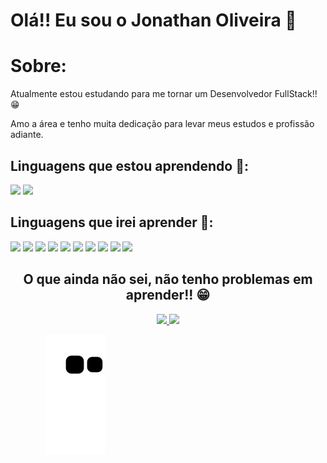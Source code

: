 # Olá!! Eu sou o Jonathan Oliveira 👋

# Sobre:

Atualmente estou estudando para me tornar um Desenvolvedor FullStack!! 😁

Amo a área e tenho muita dedicação para levar meus estudos e profissão adiante.

## Linguagens que estou aprendendo 🥇:

<img src="https://img.shields.io/badge/HTML5-E34F26?style=for-the-badge&logo=html5&logoColor=white"/> <img src="https://img.shields.io/badge/CSS3-1572B6?style=for-the-badge&logo=css3&logoColor=white"/> 

## Linguagens que irei aprender 🥈:
<img src ="https://img.shields.io/badge/JavaScript-323330?style=for-the-badge&logo=javascript&logoColor=F7DF1E"/> <img src="https://img.shields.io/badge/TypeScript-007ACC?style=for-the-badge&logo=typescript&logoColor=white"/> <img src="https://img.shields.io/badge/MySQL-005C84?style=for-the-badge&logo=mysql&logoColor=white"/> <img src="https://img.shields.io/badge/PHP-777BB4?style=for-the-badge&logo=php&logoColor=white"/> <img src="https://img.shields.io/badge/Sass-CC6699?style=for-the-badge&logo=sass&logoColor=white"/> <img src="https://img.shields.io/badge/jQuery-0769AD?style=for-the-badge&logo=jquery&logoColor=white"/> <img src="https://img.shields.io/badge/Bootstrap-563D7C?style=for-the-badge&logo=bootstrap&logoColor=white"/> <img src="https://img.shields.io/badge/Apache-D22128?style=for-the-badge&logo=Apache&logoColor=white"/> <img src="https://img.shields.io/badge/Ionic-3880FF?style=for-the-badge&logo=ionic&logoColor=white"/> <img src="https://img.shields.io/badge/Wordpress-21759B?style=for-the-badge&logo=wordpress&logoColor=white"/>

<div align="center">
  <h2>O que ainda não sei, não tenho problemas em aprender!! 😁</h2>
</div>

<div align="center">
  <a href="https://github.com/Jonathan061"> 
    <img height="150em" src="https://github-readme-stats.vercel.app/api?username=Jonathan061&count_private=true&include_all_commits=true&show_icons=true&theme=dracula&hide_border=false&show_owner=true"/>
    <img height="150em" src="https://github-readme-stats.vercel.app/api/top-langs/?username=Jonathan061&theme=dracula&hide_border=false&&layout=compact"/>
  </a>
</div>

&nbsp;&nbsp;&nbsp;&nbsp;&nbsp;&nbsp;&nbsp;&nbsp;&nbsp;&nbsp;&nbsp;&nbsp;&nbsp; ![Snake animation](https://github.com/Jonathan061/jonathan061/blob/output/github-contribution-grid-snake.svg)
